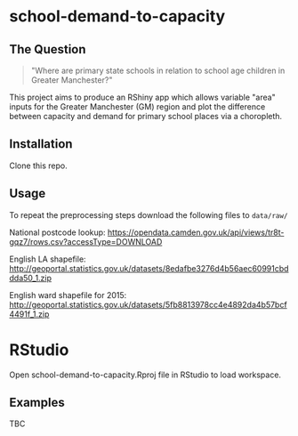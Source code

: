 # school-demand-to-capacity

## The Question

> "Where are primary state schools in relation to school age children in Greater Manchester?"

This project aims to produce an RShiny app which allows variable "area" inputs for the Greater Manchester (GM) region and plot the difference between capacity and demand for primary school places via a choropleth.

## Installation

Clone this repo.

## Usage

To repeat the preprocessing steps download the following files to `data/raw/`

National postcode lookup: https://opendata.camden.gov.uk/api/views/tr8t-gqz7/rows.csv?accessType=DOWNLOAD

English LA shapefile: http://geoportal.statistics.gov.uk/datasets/8edafbe3276d4b56aec60991cbddda50_1.zip

English ward shapefile for 2015: http://geoportal.statistics.gov.uk/datasets/5fb8813978cc4e4892da4b57bcf4491f_1.zip

# RStudio

Open school-demand-to-capacity.Rproj file in RStudio to load workspace.

## Examples

TBC
